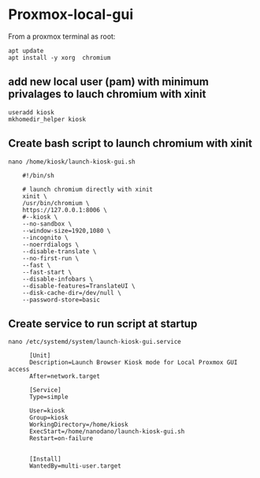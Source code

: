 # Proxmox-local-gui


From a proxmox terminal as root:

```
apt update
apt install -y xorg  chromium
```

## add new local user (pam)  with minimum privalages to lauch chromium with xinit
```
useradd kiosk
mkhomedir_helper kiosk
```

## Create bash script to launch chromium with xinit
```
nano /home/kiosk/launch-kiosk-gui.sh
                   
    #!/bin/sh

    # launch chromium directly with xinit
    xinit \
    /usr/bin/chromium \
    https://127.0.0.1:8006 \
    #--kiosk \
    --no-sandbox \
    --window-size=1920,1080 \
    --incognito \
    --noerrdialogs \
    --disable-translate \
    --no-first-run \
    --fast \
    --fast-start \
    --disable-infobars \
    --disable-features=TranslateUI \
    --disk-cache-dir=/dev/null \
    --password-store=basic
```

## Create service to run script at startup

```
nano /etc/systemd/system/launch-kiosk-gui.service                

      [Unit]
      Description=Launch Browser Kiosk mode for Local Proxmox GUI access
      After=network.target

      [Service]
      Type=simple

      User=kiosk
      Group=kiosk
      WorkingDirectory=/home/kiosk
      ExecStart=/home/nanodano/launch-kiosk-gui.sh
      Restart=on-failure


      [Install]
      WantedBy=multi-user.target
```
